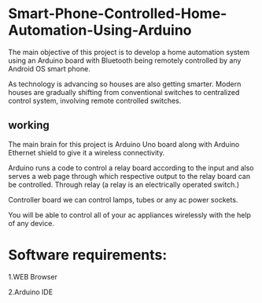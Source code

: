 # Smart-Phone-Controlled-Home-Automation-Using-Arduino

The main objective of this project is to develop a home automation system using an Arduino board with Bluetooth being remotely controlled by any Android OS smart phone.

As technology is advancing so houses are also getting smarter.
Modern houses are gradually shifting from conventional switches to centralized control system, involving remote controlled switches.

## working

The main brain for this project is Arduino Uno board along with Arduino Ethernet shield to give it a wireless connectivity. 

Arduino runs a code to control a relay board according to the input and also serves a web page through which respective output to the relay board can be controlled. Through relay (a relay is an electrically operated switch.) 

Controller board we can control lamps, tubes or any ac power sockets.

You will be able to control all of your ac appliances wirelessly with the help of any device.

# Software requirements:
1.WEB Browser 

2.Arduino IDE
